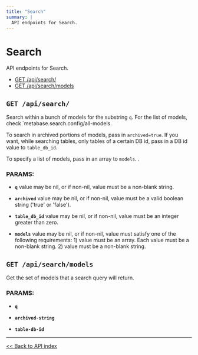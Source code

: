 ```yaml
---
title: "Search"
summary: |
  API endpoints for Search.
---
```


# Search

API endpoints for Search.

  - [GET /api/search/](#get-apisearch)
  - [GET /api/search/models](#get-apisearchmodels)

## `GET /api/search/`

Search within a bunch of models for the substring `q`.
  For the list of models, check `metabase.search.config/all-models.

  To search in archived portions of models, pass in `archived=true`.
  If you want, while searching tables, only tables of a certain DB id,
  pass in a DB id value to `table_db_id`.

  To specify a list of models, pass in an array to `models`.
  .

### PARAMS:

*  **`q`** value may be nil, or if non-nil, value must be a non-blank string.

*  **`archived`** value may be nil, or if non-nil, value must be a valid boolean string ('true' or 'false').

*  **`table_db_id`** value may be nil, or if non-nil, value must be an integer greater than zero.

*  **`models`** value may be nil, or if non-nil, value must satisfy one of the following requirements: 1) value must be an array. Each value must be a non-blank string. 2) value must be a non-blank string.

## `GET /api/search/models`

Get the set of models that a search query will return.

### PARAMS:

*  **`q`** 

*  **`archived-string`** 

*  **`table-db-id`**

---

[<< Back to API index](../api-documentation.md)